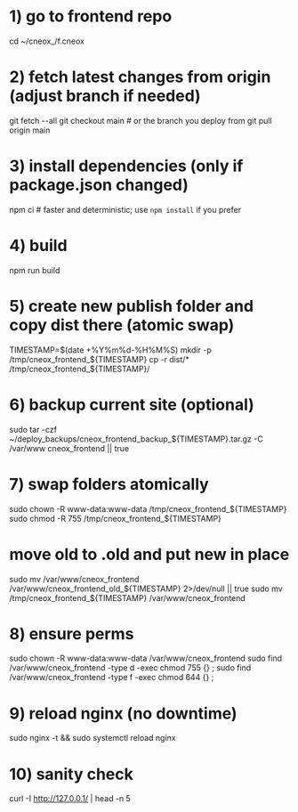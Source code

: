 # 1) go to frontend repo
cd ~/cneox_/f.cneox

# 2) fetch latest changes from origin (adjust branch if needed)
git fetch --all
git checkout main        # or the branch you deploy from
git pull origin main

# 3) install dependencies (only if package.json changed)
npm ci                  # faster and deterministic; use `npm install` if you prefer

# 4) build
npm run build

# 5) create new publish folder and copy dist there (atomic swap)
TIMESTAMP=$(date +%Y%m%d-%H%M%S)
mkdir -p /tmp/cneox_frontend_${TIMESTAMP}
cp -r dist/* /tmp/cneox_frontend_${TIMESTAMP}/

# 6) backup current site (optional)
sudo tar -czf ~/deploy_backups/cneox_frontend_backup_${TIMESTAMP}.tar.gz -C /var/www cneox_frontend || true

# 7) swap folders atomically
sudo chown -R www-data:www-data /tmp/cneox_frontend_${TIMESTAMP}
sudo chmod -R 755 /tmp/cneox_frontend_${TIMESTAMP}
# move old to .old and put new in place
sudo mv /var/www/cneox_frontend /var/www/cneox_frontend_old_${TIMESTAMP} 2>/dev/null || true
sudo mv /tmp/cneox_frontend_${TIMESTAMP} /var/www/cneox_frontend

# 8) ensure perms
sudo chown -R www-data:www-data /var/www/cneox_frontend
sudo find /var/www/cneox_frontend -type d -exec chmod 755 {} \;
sudo find /var/www/cneox_frontend -type f -exec chmod 644 {} \;

# 9) reload nginx (no downtime)
sudo nginx -t && sudo systemctl reload nginx

# 10) sanity check
curl -I http://127.0.0.1/ | head -n 5
